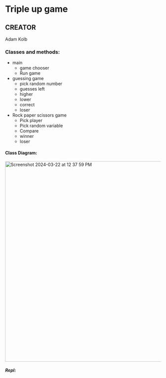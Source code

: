 # Triple up game




## CREATOR
Adam Kolb

### Classes and methods:
* main
  * game chooser
  * Run game
* guessing game
  * pick random number
  * guesses left
  * higher
  * lower
  * correct
  * loser
* Rock paper scissors game
  * Pick player
  * Pick random variable
  * Compare
  * winner
  * loser
 



#### Class Diagram:

<img width="649" alt="Screenshot 2024-03-22 at 12 37 59 PM" src="https://github.com/AdamKolb/Triple-up-game/assets/142624511/0bcf4808-64dd-42c3-a10a-6ec8feb57106">






##### Repl:
